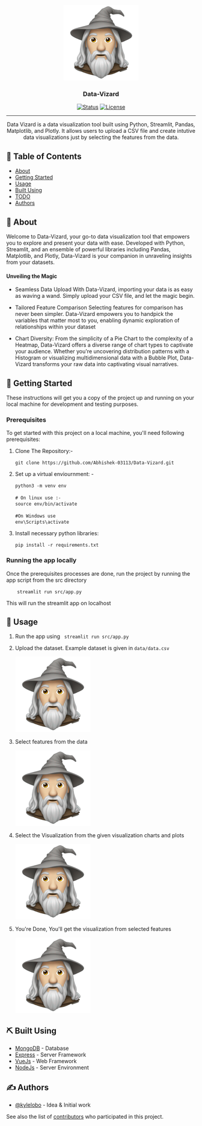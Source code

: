 <p align="center">
  <a href="" rel="noopener">
 <img width=200px height=200px src="static/Vizard.png" alt="Project logo"></a>
</p>

<h3 align="center">Data-Vizard</h3>

<div align="center">

[![Status](https://img.shields.io/badge/status-active-success.svg)]()
[![License](https://img.shields.io/badge/license-MIT-blue.svg)](/LICENSE)

</div>

---

<p align="center"> Data Vizard is a data visualization tool built using Python, Streamlit, Pandas, Matplotlib, and Plotly. It allows users to upload a CSV file and create intutive data visualizations just by selecting the features from the data.
    <br> 
</p>

## 📝 Table of Contents

- [About](#about)
- [Getting Started](#getting_started)
- [Usage](#usage)
- [Built Using](#built_using)
- [TODO](../TODO.md)
- [Authors](#authors)

## 🧐 About <a name = "about"></a>
Welcome to Data-Vizard, your go-to data visualization tool that empowers you to explore and present your data with ease. Developed with Python, Streamlit, and an ensemble of powerful libraries including Pandas, Matplotlib, and Plotly, Data-Vizard is your companion in unraveling insights from your datasets.

#### Unveiling the Magic 
- Seamless Data Upload
With Data-Vizard, importing your data is as easy as waving a wand. Simply upload your CSV file, and let the magic begin.

- Tailored Feature Comparison
Selecting features for comparison has never been simpler. Data-Vizard empowers you to handpick the variables that matter most to you, enabling dynamic exploration of relationships within your dataset

- Chart Diversity: 
From the simplicity of a Pie Chart to the complexity of a Heatmap, Data-Vizard offers a diverse range of chart types to captivate your audience. Whether you're uncovering distribution patterns with a Histogram or visualizing multidimensional data with a Bubble Plot, Data-Vizard transforms your raw data into captivating visual narratives.


## 🏁 Getting Started <a name = "getting_started"></a>

These instructions will get you a copy of the project up and running on your local machine for development and testing purposes.

### Prerequisites

To get started with this project on a local machine, you'll need following prerequisites:
1. Clone The Repository:- 
    ```
    git clone https://github.com/Abhishek-03113/Data-Vizard.git
    ```

2. Set up a virtual enviournment: - 
    ```
    python3 -m venv env

    # On linux use :- 
    source env/bin/activate 
    
    #On Windows use
    env\Scripts\activate
    ```
3. Install necessary python libraries: 
    ```
    pip install -r requirements.txt 
    ```

### Running the app locally 

Once the prerequisites processes are done, run the project by running the app script from the src directory
```
    streamlit run src/app.py
```
This will run the streamlit app on localhost

## 🎈 Usage <a name="usage"></a>
1. Run the app using ``` streamlit run src/app.py```

2. Upload the dataset. Example dataset is given in ```data/data.csv``` 

    <img width=200px height=200px src="static/Vizard.png" alt="Project logo">

3. Select features from the data 

    <img width=200px height=200px src="static/Vizard.png" alt="Project logo">

4. Select the Visualization from the given visualization charts and plots 

    <img width=200px height=200px src="static/Vizard.png" alt="Project logo"></a>

5. You're Done, You'll get the visualization from selected features 

    <img width=200px height=200px src="static/Vizard.png" alt="Project logo"></a>


## ⛏️ Built Using <a name = "built_using"></a>

- [MongoDB](https://www.mongodb.com/) - Database
- [Express](https://expressjs.com/) - Server Framework
- [VueJs](https://vuejs.org/) - Web Framework
- [NodeJs](https://nodejs.org/en/) - Server Environment

## ✍️ Authors <a name = "authors"></a>

- [@kylelobo](https://github.com/kylelobo) - Idea & Initial work

See also the list of [contributors](https://github.com/kylelobo/The-Documentation-Compendium/contributors) who participated in this project.
